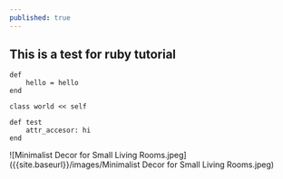 ```yaml
---
published: true
---
```

## This is a test for ruby tutorial

    def
        hello = hello
    end

    class world << self

    def test
        attr_accesor: hi
    end
    

![Minimalist Decor for Small Living Rooms.jpeg]({{site.baseurl}}/images/Minimalist Decor for Small Living Rooms.jpeg)
